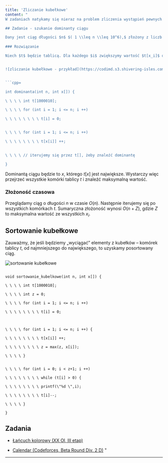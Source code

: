 ```yaml
---
title: 'Zliczanie kubełkowe'
content: "
W zadaniach natykamy się nieraz na problem zliczenia wystąpień pewnych elementów. Można w ten sposób np. sortować ciąg lub znaleźć jego dominantę. W tym artykule omówimy metodę zliczania kubełkowego. 

## Zadanie - szukanie dominanty ciągu

Dany jest ciąg długości $n$ $( 1 \\leq n \\leq 10^6),$ złożony z liczb naturalnych $x_i$ $( 1 \\leq x_i \\leq 10^6).$ Znajdź jego dominantę – element, który występuje najwięcej razy.
 
### Rozwiązanie

Niech $t$ będzie tablicą. Dla każdego $i$ zwiększymy wartość $t[x_i]$ o jeden. W ten sposób w $a$-tej komórce $t$ będziemy przechowywać liczbę wystąpień elementu o wartości $a.$


![zliczanie kubełkowe - przykład](https://codimd.s3.shivering-isles.com/demo/uploads/upload_ff2aa8bfd0d40494abd41d7a843bec98.png)


```cpp=

int dominanta(int n, int x[]) {

\ \ \ \ int t[1000010];

\ \ \ \ for (int i = 1; i <= n; i ++)

\ \ \ \ \ \ \ \ t[i] = 0;


\ \ \ \ for (int i = 1; i <= n; i ++)

\ \ \ \ \ \ \ \ t[x[i]] ++;
    

\ \ \ \ // iterujemy się przez t[], żeby znaleźć dominantę

}

```


Dominantą ciągu będzie to $x,$ którego $t[x]$ jest największe. Wystarczy więc przejrzeć wszystkie komórki tablicy $t$ i znaleźć maksymalną wartość.

### Złożoność czasowa

Przeglądamy ciąg o długości $n$ w czasie $O(n).$ Następnie iterujemy się po wszystkich komórkach $t.$ Sumaryczna złożoność wynosi $O(n + Z),$ gdzie $Z$ to maksymalna wartość ze wszystkich $x_i.$

## Sortowanie kubełkowe

Zauważmy, że jeśli będziemy „wyciągać” elementy z kubełków – komórek tablicy $t,$ od najmniejszego do największego, to uzyskamy posortowany ciąg.


![sortowanie kubełkowe](https://codimd.s3.shivering-isles.com/demo/uploads/upload_e07d7a0a05592d3199b0ce3328540823.png)


```cpp=

void sortowanie_kubelkowe(int n, int x[]) {

\ \ \ \ int t[1000010];

\ \ \ \ int z = 0;

\ \ \ \ for (int i = 1; i <= n; i ++)

\ \ \ \ \ \ \ \ t[i] = 0;



\ \ \ \ for (int i = 1; i <= n; i ++) {

\ \ \ \ \ \ \ \ t[x[i]] ++;

\ \ \ \ \ \ \ \ z = max(z, x[i]);

\ \ \ \ }


\ \ \ \ for (int i = 0; i < z+1; i ++)

\ \ \ \ \ \ \ \ while (t[i] > 0) {

\ \ \ \ \ \ \ \ printf(\"%d \",i);

\ \ \ \ \ \ \ \ t[i]--;

\ \ \ \ }

}

```

## Zadania

- [Łańcuch kolorowy (XX OI, III etap)](https://szkopul.edu.pl/problemset/problem/MAWN1VdLdXO29VvrVYuYxQyw/site/?key=statement)

- [Calendar (Codeforces, Beta Round Div. 2 D)](https://codeforces.com/contest/58/problem/D)
"
---
```

